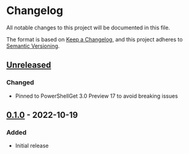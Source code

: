 # Changelog
All notable changes to this project will be documented in this file.

The format is based on [Keep a Changelog](https://keepachangelog.com/en/1.0.0/),
and this project adheres to [Semantic Versioning](https://semver.org/spec/v2.0.0.html).

## [Unreleased]
### Changed
- Pinned to PowerShellGet 3.0 Preview 17 to avoid breaking issues

## [0.1.0] - 2022-10-19
### Added
- Initial release

[Unreleased]: https://github.com/natescherer/devcontainers-custom-features/compare/v0.1.0..HEAD
[0.1.0]: https://github.com/natescherer/devcontainers-custom-features/tree/v0.1.0